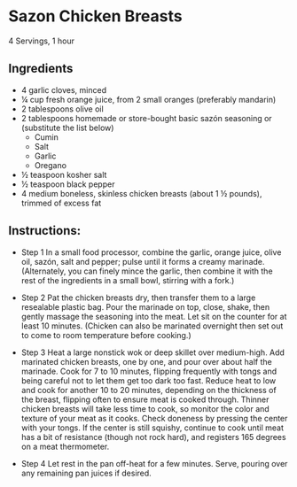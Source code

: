 # Sazon Chicken Breasts

4 Servings, 1 hour 

## Ingredients
- 4 garlic cloves, minced
- ¼ cup fresh orange juice, from 2 small oranges (preferably mandarin)
- 2 tablespoons olive oil
- 2 tablespoons homemade or store-bought basic sazón seasoning or (substitute the list below)
  - Cumin
  - Salt
  - Garlic
  - Oregano
- ½ teaspoon kosher salt
- ½ teaspoon black pepper
- 4 medium boneless, skinless chicken breasts (about 1 ½ pounds), trimmed of excess fat

## Instructions: 
- Step 1
In a small food processor, combine the garlic, orange juice, olive oil, sazón, salt and pepper; pulse until it forms a creamy marinade. (Alternately, you can finely mince the garlic, then combine it with the rest of the ingredients in a small bowl, stirring with a fork.)

- Step 2
Pat the chicken breasts dry, then transfer them to a large resealable plastic bag. Pour the marinade on top, close, shake, then gently massage the seasoning into the meat. Let sit on the counter for at least 10 minutes. (Chicken can also be marinated overnight then set out to come to room temperature before cooking.)

- Step 3
Heat a large nonstick wok or deep skillet over medium-high. Add marinated chicken breasts, one by one, and pour over about half the marinade. Cook for 7 to 10 minutes, flipping frequently with tongs and being careful not to let them get too dark too fast. Reduce heat to low and cook for another 10 to 20 minutes, depending on the thickness of the breast, flipping often to ensure meat is cooked through. Thinner chicken breasts will take less time to cook, so monitor the color and texture of your meat as it cooks. Check doneness by pressing the center with your tongs. If the center is still squishy, continue to cook until meat has a bit of resistance (though not rock hard), and registers 165 degrees on a meat thermometer.

- Step 4
Let rest in the pan off-heat for a few minutes. Serve, pouring over any remaining pan juices if desired.

